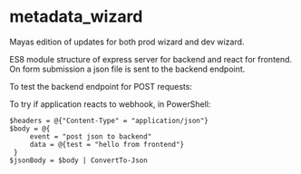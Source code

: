 # metadata_wizard

Mayas edition of updates for both prod wizard and dev wizard.

ES8 module structure of express server for backend and react for frontend. On form submission a json file is sent to the backend endpoint.

To test the backend endpoint for POST requests:

To try if application reacts to webhook, in PowerShell:

```
$headers = @{"Content-Type" = "application/json"}
$body = @{
     event = "post json to backend"
     data = @{test = "hello from frontend"}
 }
$jsonBody = $body | ConvertTo-Json
```

